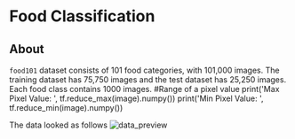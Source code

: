 # Food Classification
## About
`food101` dataset consists of 101 food categories, with 101,000 images. The training dataset has 75,750 images and the test dataset has 25,250 images. Each food class contains 1000 images.
#Range of a pixel value
print('Max Pixel Value: ', tf.reduce_max(image).numpy())
print('Min Pixel Value: ', tf.reduce_min(image).numpy())

The data looked as follows
![data_preview](https://user-images.githubusercontent.com/53920732/129536145-5641bc91-49cf-47c6-a7d4-8240d2973a37.png)


